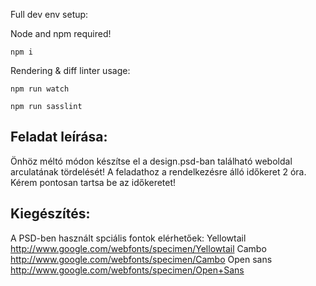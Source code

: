 Full dev env setup:

Node and npm required!

`npm i`

Rendering & diff linter usage: 

`npm run watch`

`npm run sasslint`

Feladat leírása:
----------------
Önhöz méltó módon készítse el a design.psd-ban található weboldal arculatának tördelését!
A feladathoz a rendelkezésre álló időkeret 2 óra. Kérem pontosan tartsa be az időkeretet!


Kiegészítés:
----------------------------------------------
A PSD-ben használt spciális fontok elérhetőek:
Yellowtail	http://www.google.com/webfonts/specimen/Yellowtail
Cambo		http://www.google.com/webfonts/specimen/Cambo
Open sans	http://www.google.com/webfonts/specimen/Open+Sans
